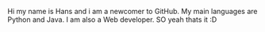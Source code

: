 Hi my name is Hans and i am a newcomer to GitHub.
My main languages are Python and Java.
I am also a Web developer.
SO yeah thats it :D
